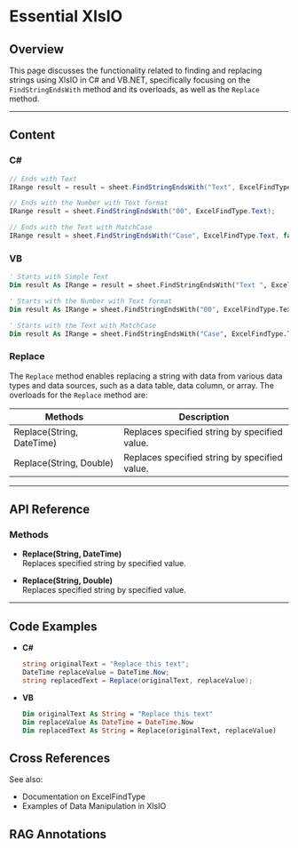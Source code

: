 <!--
source: image
domain: syncfusion-sdk
task: pdf-ocr-to-markdown
language: en (keep original; do not translate)
source_filename: page_174.jpeg
document_name: XlsIO
page_number: 174
page_id: XlsIO#page_174
product: Syncfusion Winforms
version: 11.4.0.26
timestamp: 2025-08-09T10:58:52Z
fidelity: lossless
-->

# Essential XlsIO

## Overview

This page discusses the functionality related to finding and replacing strings using XlsIO in C# and VB.NET, specifically focusing on the `FindStringEndsWith` method and its overloads, as well as the `Replace` method.

---

## Content

### C#

```csharp
// Ends with Text
IRange result = result = sheet.FindStringEndsWith("Text", ExcelFindType.Text);

// Ends with the Number with Text format
IRange result = sheet.FindStringEndsWith("00", ExcelFindType.Text);

// Ends with the Text with MatchCase
IRange result = sheet.FindStringEndsWith("Case", ExcelFindType.Text, false);
```

### VB

```vb
' Starts with Simple Text
Dim result As IRange = result = sheet.FindStringEndsWith("Text ", ExcelFindType.Text)

' Starts with the Number with Text format
Dim result As IRange = sheet.FindStringEndsWith("00", ExcelFindType.Text)

' Starts with the Text with MatchCase
Dim result As IRange = sheet.FindStringEndsWith("Case", ExcelFindType.Text, False)
```

### Replace

The `Replace` method enables replacing a string with data from various data types and data sources, such as a data table, data column, or array. The overloads for the `Replace` method are:

| Methods               | Description                                |
|-----------------------|--------------------------------------------|
| Replace(String, DateTime) | Replaces specified string by specified value. |
| Replace(String, Double) | Replaces specified string by specified value. |

---

## API Reference

### Methods

- **Replace(String, DateTime)**  
  Replaces specified string by specified value.

- **Replace(String, Double)**  
  Replaces specified string by specified value.

---

## Code Examples

- **C#**
  ```csharp
  string originalText = "Replace this text";
  DateTime replaceValue = DateTime.Now;
  string replacedText = Replace(originalText, replaceValue);
  ```

- **VB**
  ```vb
  Dim originalText As String = "Replace this text"
  Dim replaceValue As DateTime = DateTime.Now
  Dim replacedText As String = Replace(originalText, replaceValue)
  ```

## Cross References

See also:
- Documentation on ExcelFindType
- Examples of Data Manipulation in XlsIO

## RAG Annotations

<!-- tags: [XlsIO, FindStringEndsWith, Replace, ExcelFindType, Syncfusion Winforms, C#, VB.NET] -->
<!-- keywords: [Excel, string manipulation, data replacement, ExcelFindType, text formatting, case sensitivity] -->